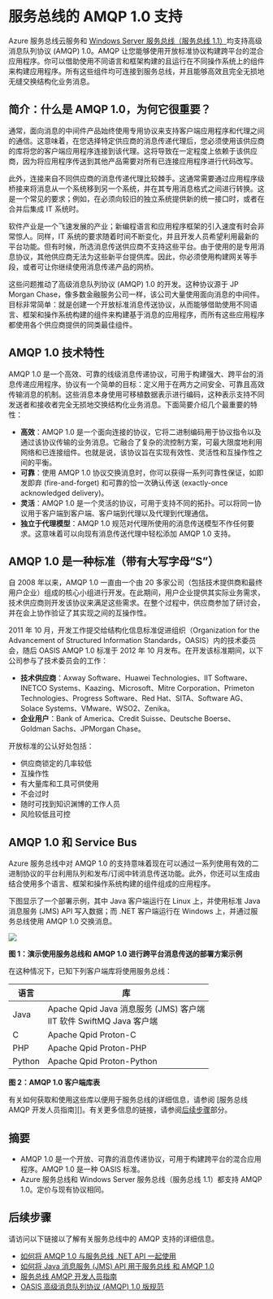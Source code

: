 <properties 
	pageTitle="服务总线 AMQP 概述 (Java) | Microsoft Azure" 
	description="了解如何在 Azure 中使用 Java 和高级消息队列协议 (AMQP) 1.0。" 
	services="service-bus" 
	documentationCenter="java" 
	authors="sethmanheim" 
	manager="timlt" 
	editor=""/>

<tags 
	ms.service="service-bus" 
	ms.date="03/09/2016" 
	wacn.date="12/17/2015"/>


# 服务总线的 AMQP 1.0 支持

Azure 服务总线云服务和 [Windows Server 服务总线（服务总线 1.1）](https://msdn.microsoft.com/zh-cn/library/dn282144.aspx)均支持高级消息队列协议 (AMQP) 1.0。AMQP 让您能够使用开放标准协议构建跨平台的混合应用程序。你可以借助使用不同语言和框架构建的且运行在不同操作系统上的组件来构建应用程序。所有这些组件均可连接到服务总线，并且能够高效且完全无损地无缝交换结构化业务消息。

## 简介：什么是 AMQP 1.0，为何它很重要？

通常，面向消息的中间件产品始终使用专用协议来支持客户端应用程序和代理之间的通信。这意味着，在您选择特定供应商的消息传递代理后，您必须使用该供应商的库将您的客户端应用程序连接到该代理。这将导致在一定程度上依赖于该供应商，因为将应用程序传送到其他产品需要对所有已连接应用程序进行代码改写。

此外，连接来自不同供应商的消息传递代理比较棘手。这通常需要通过应用程序级桥接来将消息从一个系统移到另一个系统，并在其专用消息格式之间进行转换。这是一个常见的要求；例如，在必须向较旧的独立系统提供新的统一接口时，或者在合并后集成 IT 系统时。

软件产业是一个飞速发展的产业；新编程语言和应用程序框架的引入速度有时会非常惊人。同样，IT 系统的要求随着时间不断变化，并且开发人员希望利用最新的平台功能。但有时候，所选消息传送供应商不支持这些平台。由于使用的是专用消息协议，其他供应商无法为这些新平台提供库。因此，你必须使用构建网关等手段，或者可让你继续使用消息传递产品的网桥。

这些问题推动了高级消息队列协议 (AMQP) 1.0 的开发。这种协议源于 JP Morgan Chase，像多数金融服务公司一样，该公司大量使用面向消息的中间件。目标非常简单：就是创建一个开放标准消息传送协议，从而能够借助使用不同语言、框架和操作系统构建的组件来构建基于消息的应用程序，而所有这些应用程序都使用各个供应商提供的同类最佳组件。

## AMQP 1.0 技术特性

AMQP 1.0 是一个高效、可靠的线级消息传递协议，可用于构建强大、跨平台的消息传递应用程序。协议有一个简单的目标：定义用于在两方之间安全、可靠且高效传输消息的机制。这些消息本身使用可移植数据表示进行编码，这种表示支持不同发送者和接收者完全无损地交换结构化业务消息。下面简要介绍几个最重要的特性：

*    **高效**：AMQP 1.0 是一个面向连接的协议，它将二进制编码用于协议指令以及通过该协议传输的业务消息。它融合了复杂的流控制方案，可最大限度地利用网络和已连接组件。也就是说，该协议旨在实现有效性、灵活性和互操作性之间的平衡。
*    **可靠**：使用 AMQP 1.0 协议交换消息时，你可以获得一系列可靠性保证，如即发即弃 (fire-and-forget) 和可靠的恰一次确认传送 (exactly-once acknowledged delivery)。
*    **灵活**：AMQP 1.0 是一个灵活的协议，可用于支持不同的拓扑。可以将同一协议用于客户端到客户端、客户端到代理以及代理到代理通信。
*    **独立于代理模型**：AMQP 1.0 规范对代理所使用的消息传送模型不作任何要求。这意味着可以向现有消息传送代理中轻松添加 AMQP 1.0 支持。

## AMQP 1.0 是一种标准（带有大写字母“S”）

自 2008 年以来，AMQP 1.0 一直由一个由 20 多家公司（包括技术提供商和最终用户企业）组成的核心小组进行开发。在此期间，用户企业提供其实际业务需求，技术供应商则开发该协议来满足这些需求。在整个过程中，供应商参加了研讨会，并在会上协作验证了其实现之间的互操作性。

2011 年 10 月，开发工作提交给结构化信息标准促进组织（Organization for the Advancement of Structured Information Standards，OASIS）内的技术委员会，随后 OASIS AMQP 1.0 标准于 2012 年 10 月发布。在开发该标准期间，以下公司参与了技术委员会的工作：

*    **技术供应商**：Axway Software、Huawei Technologies、IIT Software、INETCO Systems、Kaazing、Microsoft、Mitre Corporation、Primeton Technologies、Progress Software、Red Hat、SITA、Software AG、Solace Systems、VMware、WSO2、Zenika。
*    **企业用户**：Bank of America、Credit Suisse、Deutsche Boerse、Goldman Sachs、JPMorgan Chase。

开放标准的公认好处包括：

*    供应商锁定的几率较低
*    互操作性
*    有大量库和工具可供使用
*    不会过时
*    随时可找到知识渊博的工作人员
*    风险较低且可控

## AMQP 1.0 和 Service Bus

Azure 服务总线中对 AMQP 1.0 的支持意味着现在可以通过一系列使用有效的二进制协议的平台利用队列和发布/订阅中转消息传送功能。此外，你还可以生成由结合使用多个语言、框架和操作系统构建的组件组成的应用程序。

下图显示了一个部署示例，其中 Java 客户端运行在 Linux 上，并使用标准 Java 消息服务 (JMS) API 写入数据；而 .NET 客户端运行在 Windows 上，并通过服务总线使用 AMQP 1.0 交换消息。

![][0]

**图 1：演示使用服务总线和 AMQP 1.0 进行跨平台消息传送的部署方案示例**

在这种情况下，已知下列客户端库将使用服务总线：

| 语言 | 库 |
|----------|-------------------------------------------------------------------------------|
| Java | Apache Qpid Java 消息服务 (JMS) 客户端<br/>IIT 软件 SwiftMQ Java 客户端 |
| C | Apache Qpid Proton-C |
| PHP | Apache Qpid Proton-PHP |
| Python | Apache Qpid Proton-Python |


**图 2：AMQP 1.0 客户端库表**

有关如何获取和使用这些库以便用于服务总线的详细信息，请参阅 [服务总线 AMQP 开发人员指南][]。有关更多信息的链接，请参阅[后续步骤](/documenatation/articles/service-bus-java-amqp-overview/#next-steps)部分。

## 摘要

*    AMQP 1.0 是一个开放、可靠的消息传递协议，可用于构建跨平台的混合应用程序。AMQP 1.0 是一种 OASIS 标准。
*    Azure 服务总线和 Windows Server 服务总线（服务总线 1.1）都支持 AMQP 1.0。定价与现有协议相同。

## 后续步骤

请访问以下链接以了解有关服务总线中的 AMQP 支持的详细信息。

*    [如何将 AMQP 1.0 与服务总线 .NET API 一起使用](/documentation/articles/service-bus-dotnet-advanced-message-queuing)
*    [如何将 Java 消息服务 (JMS) API 用于服务总线 和 AMQP 1.0](/documentation/articles/service-bus-java-how-to-use-jms-api-amqp)
*    [服务总线 AMQP 开发人员指南](/documentation/articles/service-bus-amqp-dotnet)
*    [OASIS 高级消息队列协议 (AMQP) 1.0 版规范](http://docs.oasis-open.org/amqp/core/v1.0/os/amqp-core-complete-v1.0-os.pdf)

[0]: ./media/service-bus-java-amqp-overview/Example1.png

 

<!---HONumber=Mooncake_1207_2015-->